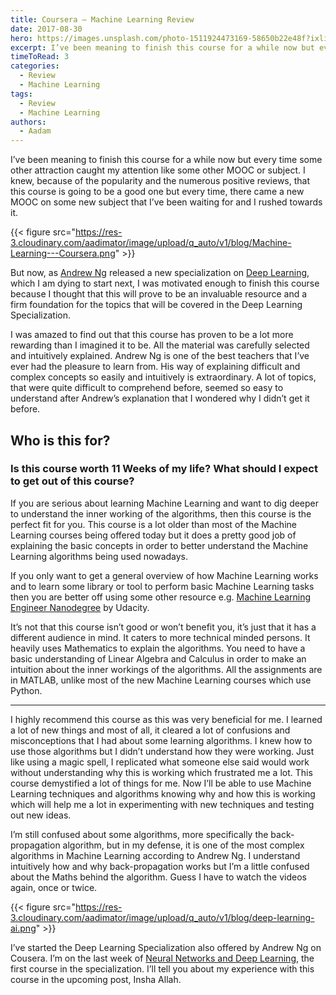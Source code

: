 ```yaml
---
title: Coursera — Machine Learning Review
date: 2017-08-30
hero: https://images.unsplash.com/photo-1511924473169-58650b22e48f?ixlib=rb-0.3.5&q=80&fm=jpg&crop=entropy&cs=tinysrgb&w=1080&fit=max&ixid=eyJhcHBfaWQiOjExNzczfQ&s=620e30a7ffe8ba36af4c6c9cc3b8fa2e
excerpt: I’ve been meaning to finish this course for a while now but every time some other attraction caught my attention like some other MOOC or subject. I knew, because of the popularity and the numerous positive reviews, that this course is going to be a good one but every time, there came a new MOOC on some new subject that I’ve been waiting for and I rushed towards it.
timeToRead: 3
categories:
  - Review
  - Machine Learning
tags:
  - Review
  - Machine Learning
authors:
  - Aadam
---
```


I’ve been meaning to finish this course for a while now but every time some other attraction caught my attention like some other MOOC or subject. I knew, because of the popularity and the numerous positive reviews, that this course is going to be a good one but every time, there came a new MOOC on some new subject that I’ve been waiting for and I rushed towards it.

{{< figure src="https://res-3.cloudinary.com/aadimator/image/upload/q_auto/v1/blog/Machine-Learning---Coursera.png" >}}

But now, as [Andrew Ng](https://medium.com/@andrewng) released a new specialization on [Deep Learning](https://www.coursera.org/specializations/deep-learning), which I am dying to start next, I was motivated enough to finish this course because I thought that this will prove to be an invaluable resource and a firm foundation for the topics that will be covered in the Deep Learning Specialization.

I was amazed to find out that this course has proven to be a lot more rewarding than I imagined it to be. All the material was carefully selected and intuitively explained. Andrew Ng is one of the best teachers that I’ve ever had the pleasure to learn from. His way of explaining difficult and complex concepts so easily and intuitively is extraordinary. A lot of topics, that were quite difficult to comprehend before, seemed so easy to understand after Andrew’s explanation that I wondered why I didn’t get it before.

## Who is this for?

### Is this course worth 11 Weeks of my life? What should I expect to get out of this course?

If you are serious about learning Machine Learning and want to dig deeper to understand the inner working of the algorithms, then this course is the perfect fit for you. This course is a lot older than most of the Machine Learning courses being offered today but it does a pretty good job of explaining the basic concepts in order to better understand the Machine Learning algorithms being used nowadays.

If you only want to get a general overview of how Machine Learning works and to learn some library or tool to perform basic Machine Learning tasks then you are better off using some other resource e.g. [Machine Learning Engineer Nanodegree](https://www.udacity.com/degrees/machine-learning-engineer-nanodegree--nd009) by Udacity.

It’s not that this course isn’t good or won’t benefit you, it’s just that it has a different audience in mind. It caters to more technical minded persons. It heavily uses Mathematics to explain the algorithms. You need to have a basic understanding of Linear Algebra and Calculus in order to make an intuition about the inner workings of the algorithms. All the assignments are in MATLAB, unlike most of the new Machine Learning courses which use Python.

---

I highly recommend this course as this was very beneficial for me. I learned a lot of new things and most of all, it cleared a lot of confusions and misconceptions that I had about some learning algorithms. I knew how to use those algorithms but I didn’t understand how they were working. Just like using a magic spell, I replicated what someone else said would work without understanding why this is working which frustrated me a lot. This course demystified a lot of things for me. Now I’ll be able to use Machine Learning techniques and algorithms knowing why and how this is working which will help me a lot in experimenting with new techniques and testing out new ideas.

I’m still confused about some algorithms, more specifically the back-propagation algorithm, but in my defense, it is one of the most complex algorithms in Machine Learning according to Andrew Ng. I understand intuitively how and why back-propagation works but I’m a little confused about the Maths behind the algorithm. Guess I have to watch the videos again, once or twice.

{{< figure src="https://res-3.cloudinary.com/aadimator/image/upload/q_auto/v1/blog/deep-learning-ai.png" >}}

I’ve started the Deep Learning Specialization also offered by Andrew Ng on Cousera. I’m on the last week of [Neural Networks and Deep Learning](https://www.coursera.org/learn/neural-networks-deep-learning), the first course in the specialization. I’ll tell you about my experience with this course in the upcoming post, Insha Allah.
